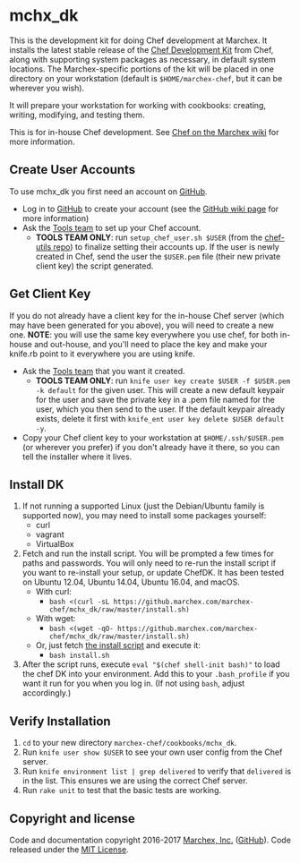 # mchx_dk

This is the development kit for doing Chef development at Marchex.  It installs the latest stable release of the [Chef Development Kit](https://github.com/chef/chef-dk) from Chef, along with supporting system packages as necessary, in default system locations.  The Marchex-specific portions of the kit will be placed in one directory on your workstation (default is `$HOME/marchex-chef`, but it can be wherever you wish).

It will prepare your workstation for working with cookbooks: creating, writing, modifying, and testing them.

This is for in-house Chef development.  See [Chef on the Marchex wiki](http://wiki.marchex.com/index.php/Chef#Using_Chef) for more information.


## Create User Accounts

To use mchx_dk you first need an account on [GitHub](https://github.marchex.com/).

* Log in to [GitHub](https://github.marchex.com/) to create your account (see the [GitHub wiki page](http://wiki.marchex.com/index.php/GitHub#Access) for more information)
* Ask the [Tools team](mailto:tools-team@marchex.com?subject=Please%20set%20up%20my%20Chef%20account) to set up your Chef account.
  * **TOOLS TEAM ONLY**: run `setup_chef_user.sh $USER` (from the [chef-utils repo](https://github.marchex.com/marchex-chef/chef-utils/)) to finalize setting their accounts up.  If the user is newly created in Chef, send the user the `$USER.pem` file (their new private client key) the script generated.



## Get Client Key

If you do not already have a client key for the in-house Chef server (which may have been generated for you above), you will need to create a new one.  **NOTE**: you will use the same key everywhere you use chef, for both in-house and out-house, and you'll need to place the key and make your knife.rb point to it everywhere you are using knife.

* Ask the [Tools team](mailto:tools-team@marchex.com?subject=Please%20migrate%20my%20Chef%20key) that you want it created.
  * **TOOLS TEAM ONLY**:  run `knife user key create $USER -f $USER.pem -k default` for the given user.  This will create a new default keypair for the user and save the private key in a .pem file named for the user, which you then send to the user.  If the default keypair already exists, delete it first with `knife_ent user key delete $USER default -y`.
* Copy your Chef client key to your workstation at `$HOME/.ssh/$USER.pem` (or wherever you prefer) if you don't already have it there, so you can tell the installer where it lives.


## Install DK

1. If not running a supported Linux (just the Debian/Ubuntu family is supported now), you may need to install some packages yourself:
    * curl
    * vagrant
    * VirtualBox
1. Fetch and run the install script. You will be prompted a few times for paths and passwords. You will only need to re-run the install script if you want to re-install your setup, or update ChefDK.  It has been tested on Ubuntu 12.04, Ubuntu 14.04, Ubuntu 16.04, and macOS.
    * With curl:
        * `bash <(curl -sL https://github.marchex.com/marchex-chef/mchx_dk/raw/master/install.sh)`
    * With wget:
        * `bash <(wget -qO- https://github.marchex.com/marchex-chef/mchx_dk/raw/master/install.sh)`
    * Or, just fetch [the install script](https://github.marchex.com/marchex-chef/mchx_dk/raw/master/install.sh) and execute it:
        * `bash install.sh`
1. After the script runs, execute `eval "$(chef shell-init bash)"` to load the chef DK into your environment.  Add this to your `.bash_profile` if you want it run for you when you log in.  (If not using `bash`, adjust accordingly.)


## Verify Installation

1. `cd` to your new directory `marchex-chef/cookbooks/mchx_dk`.
1. Run `knife user show $USER` to see your own user config from the Chef server.
1. Run `knife environment list | grep delivered` to verify that `delivered` is in the list.  This ensures we are using the correct Chef server.
1. Run `rake unit` to test that the basic tests are working.


## Copyright and license

Code and documentation copyright 2016-2017 [Marchex, Inc.](https://www.marchex.com/) ([GitHub](https://github.com/Marchex)). Code released under the [MIT License](https://github.com/Marchex/mchx_dk/blob/master/LICENSE.txt).
